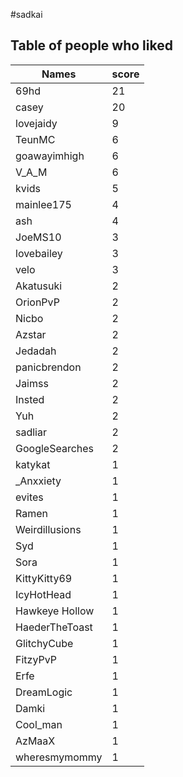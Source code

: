 #sadkai
## Table of people who liked
Names | score
--- | ---
69hd | 21
casey | 20
lovejaidy | 9
TeunMC | 6
goawayimhigh | 6
V_A_M | 6
kvids | 5
mainlee175 | 4
ash | 4
JoeMS10 | 3
lovebailey | 3
velo | 3
Akatusuki | 2
OrionPvP | 2
Nicbo | 2
Azstar | 2
Jedadah | 2
panicbrendon | 2
Jaimss | 2
Insted | 2
Yuh | 2
sadliar | 2
GoogleSearches | 2
katykat | 1
_Anxxiety | 1
evites | 1
Ramen | 1
Weirdillusions | 1
Syd | 1
Sora | 1
KittyKitty69 | 1
IcyHotHead | 1
Hawkeye Hollow | 1
HaederTheToast | 1
GlitchyCube | 1
FitzyPvP | 1
Erfe | 1
DreamLogic | 1
Damki | 1
Cool_man | 1
AzMaaX | 1
wheresmymommy | 1
